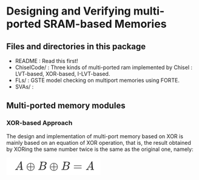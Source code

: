 # Designing and Verifying multi-ported SRAM-based Memories



## Files and directories in this package

- README : Read this first!
- ChiselCode/ : Three kinds of multi-ported ram implemented by Chisel : LVT-based, XOR-based, I-LVT-based. 
- FLs/ : GSTE model checking on multiport memories using FORTE.
- SVAs/ :

## Multi-ported memory modules

### XOR-based Approach

The design and implementation of multi-port memory based on XOR is mainly based on an equation of XOR operation, that is, the result obtained by XORing the same number twice is the same as the original one, namely:

![image-20210613163558143](README.assets/image-20210613163558143.png)

